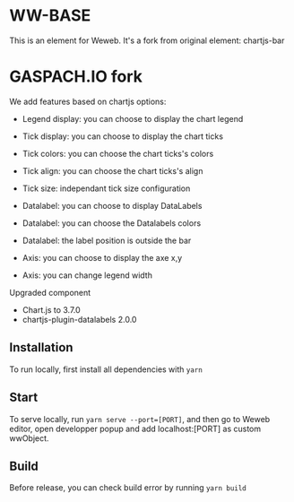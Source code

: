 # WW-BASE

This is an element for Weweb. It's a fork from original element: chartjs-bar

# GASPACH.IO fork

We add features based on chartjs options:

- Legend display: you can choose to display the chart legend

- Tick display: you can choose to display the chart ticks

- Tick colors: you can choose the chart ticks's colors

- Tick align: you can choose the chart ticks's align

- Tick size: independant tick size configuration 

- Datalabel: you can choose to display DataLabels

- Datalabel: you can choose the Datalabels colors

- Datalabel: the label position is outside the bar

- Axis: you can choose to display the axe x,y

- Axis: you can change legend width


Upgraded component

- Chart.js to 3.7.0
- chartjs-plugin-datalabels 2.0.0 



## Installation

To run locally, first install all dependencies with `yarn`

## Start

To serve locally, run `yarn serve --port=[PORT]`, and then go to Weweb editor, open developper popup and add localhost:[PORT] as custom wwObject.

## Build

Before release, you can check build error by running `yarn build`
